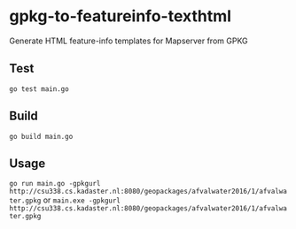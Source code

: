 # gpkg-to-featureinfo-texthtml
Generate HTML feature-info templates for Mapserver from GPKG

## Test
`go test main.go`

## Build
`go build main.go`

## Usage
`go run main.go -gpkgurl http://csu338.cs.kadaster.nl:8080/geopackages/afvalwater2016/1/afvalwater.gpkg`
or
`main.exe -gpkgurl http://csu338.cs.kadaster.nl:8080/geopackages/afvalwater2016/1/afvalwater.gpkg`
